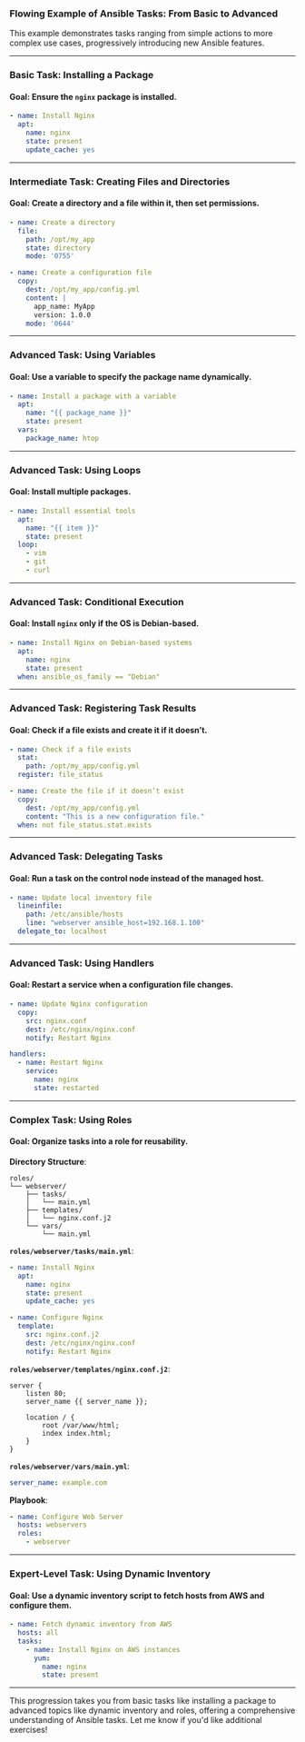 ### **Flowing Example of Ansible Tasks: From Basic to Advanced**

This example demonstrates tasks ranging from simple actions to more complex use cases, progressively introducing new Ansible features.

---

### **Basic Task: Installing a Package**

#### **Goal**: Ensure the `nginx` package is installed.

```yaml
- name: Install Nginx
  apt:
    name: nginx
    state: present
    update_cache: yes
```

---

### **Intermediate Task: Creating Files and Directories**

#### **Goal**: Create a directory and a file within it, then set permissions.

```yaml
- name: Create a directory
  file:
    path: /opt/my_app
    state: directory
    mode: '0755'

- name: Create a configuration file
  copy:
    dest: /opt/my_app/config.yml
    content: |
      app_name: MyApp
      version: 1.0.0
    mode: '0644'
```

---

### **Advanced Task: Using Variables**

#### **Goal**: Use a variable to specify the package name dynamically.

```yaml
- name: Install a package with a variable
  apt:
    name: "{{ package_name }}"
    state: present
  vars:
    package_name: htop
```

---

### **Advanced Task: Using Loops**

#### **Goal**: Install multiple packages.

```yaml
- name: Install essential tools
  apt:
    name: "{{ item }}"
    state: present
  loop:
    - vim
    - git
    - curl
```

---

### **Advanced Task: Conditional Execution**

#### **Goal**: Install `nginx` only if the OS is Debian-based.

```yaml
- name: Install Nginx on Debian-based systems
  apt:
    name: nginx
    state: present
  when: ansible_os_family == "Debian"
```

---

### **Advanced Task: Registering Task Results**

#### **Goal**: Check if a file exists and create it if it doesn’t.

```yaml
- name: Check if a file exists
  stat:
    path: /opt/my_app/config.yml
  register: file_status

- name: Create the file if it doesn’t exist
  copy:
    dest: /opt/my_app/config.yml
    content: "This is a new configuration file."
  when: not file_status.stat.exists
```

---

### **Advanced Task: Delegating Tasks**

#### **Goal**: Run a task on the control node instead of the managed host.

```yaml
- name: Update local inventory file
  lineinfile:
    path: /etc/ansible/hosts
    line: "webserver ansible_host=192.168.1.100"
  delegate_to: localhost
```

---

### **Advanced Task: Using Handlers**

#### **Goal**: Restart a service when a configuration file changes.

```yaml
- name: Update Nginx configuration
  copy:
    src: nginx.conf
    dest: /etc/nginx/nginx.conf
    notify: Restart Nginx

handlers:
  - name: Restart Nginx
    service:
      name: nginx
      state: restarted
```

---

### **Complex Task: Using Roles**

#### **Goal**: Organize tasks into a role for reusability.

**Directory Structure**:
```
roles/
└── webserver/
    ├── tasks/
    │   └── main.yml
    ├── templates/
    │   └── nginx.conf.j2
    └── vars/
        └── main.yml
```

**`roles/webserver/tasks/main.yml`**:
```yaml
- name: Install Nginx
  apt:
    name: nginx
    state: present
    update_cache: yes

- name: Configure Nginx
  template:
    src: nginx.conf.j2
    dest: /etc/nginx/nginx.conf
    notify: Restart Nginx
```

**`roles/webserver/templates/nginx.conf.j2`**:
```nginx
server {
    listen 80;
    server_name {{ server_name }};

    location / {
        root /var/www/html;
        index index.html;
    }
}
```

**`roles/webserver/vars/main.yml`**:
```yaml
server_name: example.com
```

**Playbook**:
```yaml
- name: Configure Web Server
  hosts: webservers
  roles:
    - webserver
```

---

### **Expert-Level Task: Using Dynamic Inventory**

#### **Goal**: Use a dynamic inventory script to fetch hosts from AWS and configure them.

```yaml
- name: Fetch dynamic inventory from AWS
  hosts: all
  tasks:
    - name: Install Nginx on AWS instances
      yum:
        name: nginx
        state: present
```

---

This progression takes you from basic tasks like installing a package to advanced topics like dynamic inventory and roles, offering a comprehensive understanding of Ansible tasks. Let me know if you'd like additional exercises!